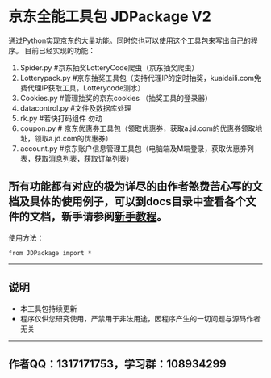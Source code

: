 ﻿京东全能工具包 JDPackage V2
===================
通过Python实现京东的大量功能。同时您也可以使用这个工具包来写出自己的程序。
目前已经实现的功能：

 1. Spider.py #京东抽奖LotteryCode爬虫（京东抽奖爬虫）
 2. Lotterypack.py #京东抽奖工具包（支持代理IP的定时抽奖，kuaidaili.com免费代理IP获取工具，Lotterycode测水）
 3. Cookies.py #管理抽奖的京东cookies （抽奖工具的登录器）
 4. datacontrol.py #文件及数据库处理
 5. rk.py #若快打码组件 勿动
 6. coupon.py # 京东优惠券工具包（领取优惠券，获取a.jd.com的优惠券领取地址，领取a.jd.com的优惠券）
 7. account.py #京东账户信息管理工具包（电脑端及M端登录，获取优惠券列表，获取消息列表，获取订单列表）

所有功能都有对应的极为详尽的由作者煞费苦心写的文档及具体的使用例子，可以到docs目录中查看各个文件的文档，新手请参阅[新手教程][1]。
---------------------------------------------------------------------------------
使用方法：

    from JDPackage import *

----------

说明
--
 - 本工具包持续更新
 - 程序仅供您研究使用，严禁用于非法用途，因程序产生的一切问题与源码作者无关



----------

作者QQ：1317171753，学习群：108934299
---------------


  [1]: https://github.com/HiddenStrawberry/JDPackage/blob/master/%E6%96%B0%E6%89%8B%E6%95%99%E7%A8%8B.md
